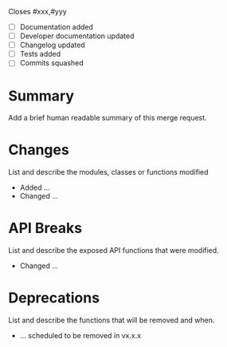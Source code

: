 Closes #xxx,#yyy

* [ ] Documentation added
* [ ] Developer documentation updated
* [ ] Changelog updated
* [ ] Tests added
* [ ] Commits squashed

# Summary

Add a brief human readable summary of this merge request.

# Changes

List and describe the modules, classes or functions modified
- Added ...
- Changed ...

# API Breaks

List and describe the exposed API functions that were modified.
- Changed ...

# Deprecations

List and describe the functions that will be removed and when.
- ... scheduled to be removed in vx.x.x
